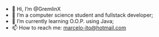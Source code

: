 - 👋 Hi, I’m @GremlinX
- 👀 I’m a computer science student and fullstack developer;
- 🌱 I’m currently learning O.O.P. using Java;
- 📫 How to reach me: marcelo-ito@hotmail.com

<!---
GremlinX/GremlinX is a ✨ special ✨ repository because its `README.md` (this file) appears on your GitHub profile.
You can click the Preview link to take a look at your changes.
--->
